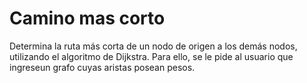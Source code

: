 # Camino mas corto
Determina la ruta más corta de un nodo de origen a los demás nodos, utilizando el algoritmo de Dijkstra.
Para ello, se le pide al usuario que ingreseun grafo cuyas aristas posean pesos.
